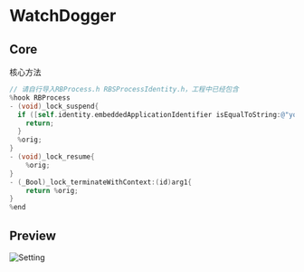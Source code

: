 # WatchDogger
## Core

核心方法

```objective-c
// 请自行导入RBProcess.h RBSProcessIdentity.h，工程中已经包含
%hook RBProcess
- (void)_lock_suspend{
  if ([self.identity.embeddedApplicationIdentifier isEqualToString:@"your bundleId"]) {
    return;
  }
  %orig;
}
- (void)_lock_resume{
	%orig;
}
- (_Bool)_lock_terminateWithContext:(id)arg1{
	return %orig;
}
%end
```

## Preview

![Setting](https://user-gold-cdn.xitu.io/2020/2/22/1706914347056280?imageslim)

